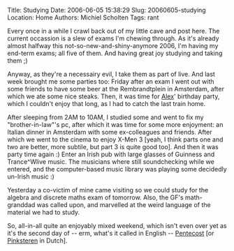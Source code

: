 Title: Studying
Date: 2006-06-05 15:38:29
Slug: 20060605-studying
Location: Home
Authors: Michiel Scholten
Tags: rant

<p>Every once in a while I crawl back out of my little cave and post here. The current occassion is a slew of exams I'm chewing through. As it's already almost halfway this not-so-new-and-shiny-anymore 2006, I'm having my end-term exams; all five of them. And having great joy studying and taking them ;)</p>

<p>Anyway, as they're a necessairy evil, I take them as part of live. And last week brought me some parties too: Friday after an exam I went out with some friends to have some beer at the Rembrandtplein in Amsterdam, after which we ate some nice steaks. Then, it was time for <a href="http://alextreme.org/">Alex</a>' birthday party, which I couldn't enjoy that long, as I had to catch the last train home.</p>

<p>After sleeping from 2AM to 10AM, I studied some and went to fix my "brother-in-law"'s pc, after which it was time for some more enjoyment: an Italian dinner in Amsterdam with some ex-colleagues and friends. After which we went to the cinema to enjoy X-Men 3 [yeah, I think parts one and two are better, more subtile, but part 3 is quite good too]. And then it was party time again :) Enter an Irish pub with large glasses of Guinness and Trance^Wlive music. The musicians where still soundchecking while we entered, and the computer-based music library was playing some decidedly un-Irish music :)</p>

<p>Yesterday a co-victim of mine came visiting so we could study for the algebra and discrete maths exam of tomorrow. Also, the GF's math-granddad was called upon, and marvelled at the weird language of the material we had to study.</p>

<p>So, all-in-all quite an enjoyably mixed weekend, which isn't even over yet as it's the second day of -- erm, what's it called in English -- <a href="http://en.wikipedia.org/wiki/Pentecost">Pentecost</a> [or <a href="http://nl.wikipedia.org/wiki/Pinksteren">Pinksteren</a> in Dutch].</p>